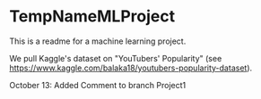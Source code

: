 # TempNameMLProject

This is a readme for a machine learning project.

We pull Kaggle's dataset on "YouTubers' Popularity" (see https://www.kaggle.com/balaka18/youtubers-popularity-dataset). 

October 13: Added Comment to branch Project1
